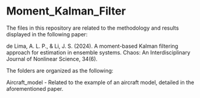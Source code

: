 # Moment_Kalman_Filter

The files in this repository are related to the methodology and results displayed in the following paper:

de Lima, A. L. P., & Li, J. S. (2024). A moment-based Kalman filtering approach for estimation in ensemble systems. Chaos: An Interdisciplinary Journal of Nonlinear Science, 34(6).

The folders are organized as the following:

Aircraft_model - Related to the example of an aircraft model, detailed in the aforementioned paper.
